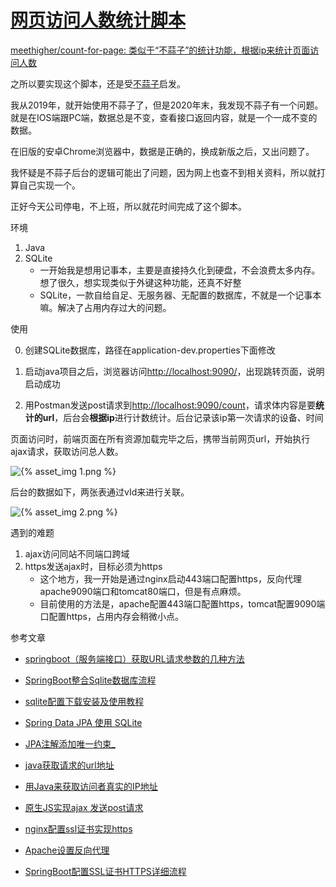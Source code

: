 # [网页访问人数统计脚本](https://meethigher.top/blog/2021/count-for-page/)

[meethigher/count-for-page: 类似于“不蒜子”的统计功能，根据ip来统计页面访问人数](https://github.com/meethigher/count-for-page)

之所以要实现这个脚本，还是受[不蒜子](http://busuanzi.ibruce.info/)启发。

我从2019年，就开始使用不蒜子了，但是2020年末，我发现不蒜子有一个问题。就是在IOS端跟PC端，数据总是不变，查看接口返回内容，就是一个一成不变的数据。

在旧版的安卓Chrome浏览器中，数据是正确的，换成新版之后，又出问题了。

我怀疑是不蒜子后台的逻辑可能出了问题，因为网上也查不到相关资料，所以就打算自己实现一个。

正好今天公司停电，不上班，所以就花时间完成了这个脚本。

环境

1. Java
2. SQLite
   * 一开始我是想用记事本，主要是直接持久化到硬盘，不会浪费太多内存。想了很久，想实现类似于外键这种功能，还真不好整
   * SQLite，一款自给自足、无服务器、无配置的数据库，不就是一个记事本嘛。解决了占用内存过大的问题。

使用

0. 创建SQLite数据库，路径在application-dev.properties下面修改

1. 启动java项目之后，浏览器访问[http://localhost:9090/](http://localhost:9090/)，出现跳转页面，说明启动成功
2. 用Postman发送post请求到[http://localhost:9090/count](http://localhost:9090/count)，请求体内容是要**统计的url**，后台会**根据ip**进行计数统计。后台记录该ip第一次请求的设备、时间

页面访问时，前端页面在所有资源加载完毕之后，携带当前网页url，开始执行ajax请求，获取访问总人数。

![{% asset_img 1.png %}](http://localhost/blog/2021/count-for-page/1.png)

后台的数据如下，两张表通过vId来进行关联。

![{% asset_img 2.png %}](http://localhost/blog/2021/count-for-page/2.png)

遇到的难题

1. ajax访问同站不同端口跨域
2. https发送ajax时，目标必须为https
   * 这个地方，我一开始是通过nginx启动443端口配置https，反向代理apache9090端口和tomcat80端口，但是有点麻烦。
   * 目前使用的方法是，apache配置443端口配置https，tomcat配置9090端口配置https，占用内存会稍微小点。

参考文章

* [springboot（服务端接口）获取URL请求参数的几种方法](https://www.cnblogs.com/zhanglijun/p/9403483.html)

* [SpringBoot整合Sqlite数据库流程](https://www.cnblogs.com/zblwyj/p/10668803.html)

* [sqlite配置下载安装及使用教程](https://blog.csdn.net/qq_16093323/article/details/88226397)

* [Spring Data JPA 使用 SQLite](https://blog.csdn.net/rocshaw/article/details/102495924)

* [JPA注解添加唯一约束_](https://blog.csdn.net/qq_38705025/article/details/86636818)

* [java获取请求的url地址 ](https://www.cnblogs.com/pxblog/p/10523013.html)

* [用Java来获取访问者真实的IP地址](https://blog.csdn.net/qq_36411874/article/details/79938439)

* [原生JS实现ajax 发送post请求 ](https://www.cnblogs.com/e0yu/p/7055347.html)

* [nginx配置ssl证书实现https ](https://www.cnblogs.com/zhoudawei/p/9257276.html)

* [Apache设置反向代理](https://blog.csdn.net/zhangrouzhu/article/details/80986082)

* [SpringBoot配置SSL证书HTTPS详细流程](https://blog.csdn.net/qq_20051535/article/details/108249482)